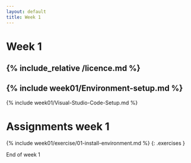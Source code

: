 ```yaml
---
layout: default
title: Week 1
---
```

# Week 1
{% include_relative /licence.md %}
---

{% include week01/Environment-setup.md %}
---
{% include week01/Visual-Studio-Code-Setup.md %}

# Assignments week 1

{% include week01/exercise/01-install-environment.md %}
{: .exercises }

End of week 1